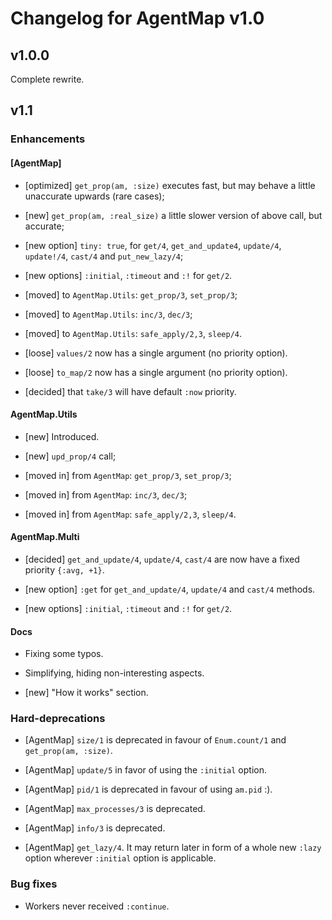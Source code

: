 # Changelog for AgentMap v1.0

## v1.0.0

Complete rewrite.

## v1.1

### Enhancements

#### [AgentMap]

  * [optimized] `get_prop(am, :size)` executes fast, but may behave a little
    unaccurate upwards (rare cases);
  * [new] `get_prop(am, :real_size)` a little slower version of above call, but
    accurate;

  * [new option] `tiny: true`, for `get/4`, `get_and_update4`, `update/4`,
    `update!/4`, `cast/4` and `put_new_lazy/4`;
  * [new options] `:initial`, `:timeout` and `:!` for `get/2`.

  * [moved] to `AgentMap.Utils`: `get_prop/3`, `set_prop/3`;
  * [moved] to `AgentMap.Utils`: `inc/3`, `dec/3`;
  * [moved] to `AgentMap.Utils`: `safe_apply/2,3`, `sleep/4`.

  * [loose] `values/2` now has a single argument (no priority option).
  * [loose] `to_map/2` now has a single argument (no priority option).

  * [decided] that `take/3` will have default `:now` priority.

#### AgentMap.Utils

  * [new] Introduced.
  * [new] `upd_prop/4` call;

  * [moved in] from `AgentMap`: `get_prop/3`, `set_prop/3`;
  * [moved in] from `AgentMap`: `inc/3`, `dec/3`;
  * [moved in] from `AgentMap`: `safe_apply/2,3`, `sleep/4`.

#### AgentMap.Multi

  * [decided] `get_and_update/4`, `update/4`, `cast/4` are now have a fixed
    priority `{:avg, +1}`.

  * [new option] `:get` for `get_and_update/4`, `update/4` and `cast/4` methods.
  * [new options] `:initial`, `:timeout` and `:!` for `get/2`.

#### Docs

  * Fixing some typos.
  * Simplifying, hiding non-interesting aspects.

  * [new] "How it works" section.

### Hard-deprecations

  * [AgentMap] `size/1` is deprecated in favour of `Enum.count/1` and
    `get_prop(am, :size)`.

  * [AgentMap] `update/5` in favor of using the `:initial` option.
  * [AgentMap] `pid/1` is deprecated in favour of using `am.pid` :).
  * [AgentMap] `max_processes/3` is deprecated.
  * [AgentMap] `info/3` is deprecated.

  * [AgentMap] `get_lazy/4`. It may return later in form of a whole new `:lazy`
    option wherever `:initial` option is applicable.

### Bug fixes

  * Workers never received `:continue`.

